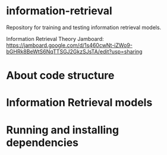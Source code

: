 # **information-retrieval**

Repository for training and testing information retrieval models.

Information Retrieval Theory Jamboard: https://jamboard.google.com/d/1s460cwNt-iZWo9-bGHRk8BeWtS6NqTTSGJ2GkzSJsTA/edit?usp=sharing

# About code structure

# Information Retrieval models

# Running and installing dependencies
